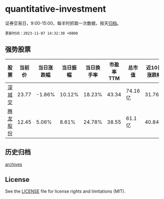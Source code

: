 # quantitative-investment

证券交易日，9:00-15:00，每半时抓取一次数据，按天[归档](archives)。

`更新时间：2023-11-07 14:32:30 +0800`

## 强势股票

|股票|当前价|当日涨跌幅|当日振幅|当日换手率|市盈率TTM|总市值|近10日涨跌幅|
|----|----|----|----|----|----|----|----|
|[深城交](https://xueqiu.com/S/SZ301091)|23.77|-1.86%|10.12%|18.23%|43.34|74.16亿|31.76%|
|[腾龙股份](https://xueqiu.com/S/SH603158)|12.45|5.06%|8.61%|24.78%|38.55|61.1亿|40.84%|

## 历史归档

[archives](archives)

## License

See the [LICENSE](LICENSE) file for license rights and limitations (MIT).
